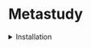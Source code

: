 Metastudy
===

<details>
<summary>
Installation
</summary>

```shell
conda env create -f environment.yaml
conda activate meta
pip install -r requirements.txt
```
</details>
